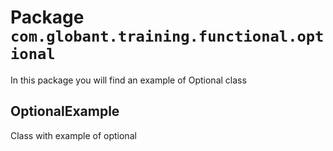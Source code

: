 # Package `com.globant.training.functional.optional`
In this package you will find an example of Optional class

## OptionalExample
Class with example of optional